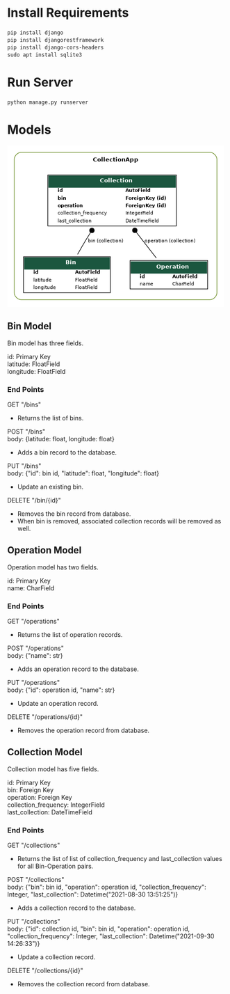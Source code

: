 # Install Requirements  
`pip install django`    
`pip install djangorestframework`    
`pip install django-cors-headers`    
`sudo apt install sqlite3`   
  
# Run Server  
`python manage.py runserver`   

# Models
![Alt text](./erd.png?raw=true "Entity Relationship Diagram")
## Bin Model  
Bin model has three fields.  
  
id: Primary Key   
latitude: FloatField    
longitude: FloatField    

### End Points

GET "/bins"
* Returns the list of bins.  
  
POST "/bins"  
body: {latitude: float, longitude: float}  
* Adds a bin record to the database.  

PUT "/bins"  
body: {"id": bin id, "latitude": float, "longitude": float}  
* Update an existing bin.  

DELETE "/bin/{id}"  
* Removes the bin record from database.  
* When bin is removed, associated collection records will be removed as well.  


## Operation Model  
Operation model has two fields.  

id: Primary Key  
name: CharField   
  
### End Points  
  
GET "/operations"  
* Returns the list of operation records.  
  
POST "/operations"  
body: {"name": str}    
* Adds an operation record to the database.  

PUT "/operations"  
body: {"id": operation id, "name": str}  
* Update an operation record.  
  
DELETE "/operations/{id}"  
* Removes the operation record from database.  

## Collection Model
Collection model has five fields.  

id: Primary Key   
bin: Foreign Key  
operation: Foreign Key  
collection_frequency: IntegerField  
last_collection: DateTimeField  
  
### End Points  
  
GET "/collections"  
* Returns the list of list of collection_frequency and last_collection values for all Bin-Operation pairs. 
  
POST "/collections"  
body: {"bin": bin id, "operation": operation id, "collection_frequency": Integer, "last_collection": Datetime("2021-08-30 13:51:25")}    
* Adds a collection record to the database.  
  
PUT "/collections"  
body: {"id": collection id, "bin": bin id, "operation": operation id, "collection_frequency": Integer, "last_collection": Datetime("2021-09-30 14:26:33")}  
* Update a collection record.  
   
DELETE "/collections/{id}"  
* Removes the collection record from database. 

